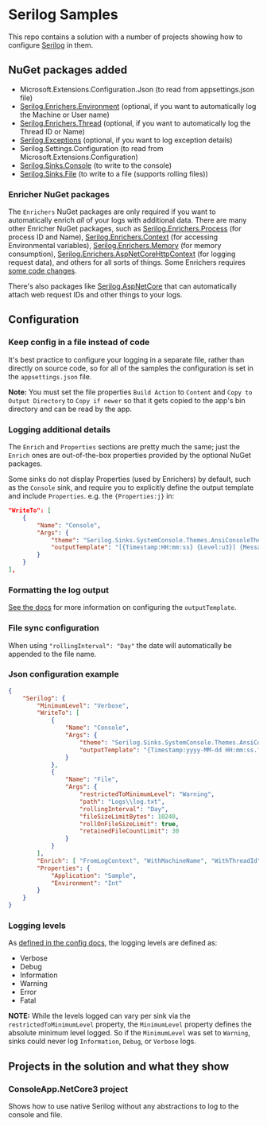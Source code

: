 # Serilog Samples

This repo contains a solution with a number of projects showing how to configure [Serilog](https://serilog.net) in them.

## NuGet packages added

- Microsoft.Extensions.Configuration.Json (to read from appsettings.json file)
- [Serilog.Enrichers.Environment](https://github.com/serilog/serilog-enrichers-environment) (optional, if you want to automatically log the Machine or User name)
- [Serilog.Enrichers.Thread](https://github.com/serilog/serilog-enrichers-thread) (optional, if you want to automatically log the Thread ID or Name)
- [Serilog.Exceptions](https://github.com/RehanSaeed/Serilog.Exceptions) (optional, if you want to log exception details)
- Serilog.Settings.Configuration (to read from Microsoft.Extensions.Configuration)
- [Serilog.Sinks.Console](https://github.com/serilog/serilog-sinks-console) (to write to the console)
- [Serilog.Sinks.File](https://github.com/serilog/serilog-sinks-file) (to write to a file (supports rolling files))

### Enricher NuGet packages

The `Enrichers` NuGet packages are only required if you want to automatically enrich _all_ of your logs with additional data.
There are many other Enricher NuGet packages, such as [Serilog.Enrichers.Process](https://github.com/serilog/serilog-enrichers-process) (for process ID and Name), [Serilog.Enrichers.Context](https://github.com/saleem-mirza/serilog-enrichers-context) (for accessing Environmental variables), [Serilog.Enrichers.Memory](https://github.com/JoshSchreuder/serilog-enrichers-memory) (for memory consumption), [Serilog.Enrichers.AspNetCoreHttpContext](https://github.com/trenoncourt/serilog-enrichers-aspnetcore-httpcontext) (for logging request data), and others for all sorts of things.
Some Enrichers requires [some code changes](https://github.com/serilog/serilog/wiki/Enrichment).

There's also packages like [Serilog.AspNetCore](https://github.com/serilog/serilog-aspnetcore) that can automatically attach web request IDs and other things to your logs.

## Configuration

### Keep config in a file instead of code

It's best practice to configure your logging in a separate file, rather than directly on source code, so for all of the samples the configuration is set in the `appsettings.json` file.

__Note:__ You must set the file properties `Build Action` to `Content` and `Copy to Output Directory` to `Copy if newer` so that it gets copied to the app's bin directory and can be read by the app.

### Logging additional details

The `Enrich` and `Properties` sections are pretty much the same; just the `Enrich` ones are out-of-the-box properties provided by the optional NuGet packages.

Some sinks do not display Properties (used by Enrichers) by default, such as the `Console` sink, and require you to explicitly define the output template and include `Properties`.
e.g. the `{Properties:j}` in:

```json
"WriteTo": [
    {
        "Name": "Console",
        "Args": {
            "theme": "Serilog.Sinks.SystemConsole.Themes.AnsiConsoleTheme::Code, Serilog.Sinks.Console",
            "outputTemplate": "[{Timestamp:HH:mm:ss} {Level:u3}] {Message:lj} <s:{SourceContext}>{NewLine}{Exception} {Properties:j}{NewLine}"
        }
    }
],
```

### Formatting the log output

[See the docs](https://github.com/serilog/serilog/wiki/Formatting-Output#formatting-plain-text) for more information on configuring the `outputTemplate`.

### File sync configuration

When using `"rollingInterval": "Day"` the date will automatically be appended to the file name.

### Json configuration example

```json
{
    "Serilog": {
        "MinimumLevel": "Verbose",
        "WriteTo": [
            {
                "Name": "Console",
                "Args": {
                    "theme": "Serilog.Sinks.SystemConsole.Themes.AnsiConsoleTheme::Code, Serilog.Sinks.Console",
                    "outputTemplate": "{Timestamp:yyyy-MM-dd HH:mm:ss.fff zzz} [{Level:u3}] {Message:j}{NewLine}{Properties:j}{NewLine}{Exception}"
                }
            },
            {
                "Name": "File",
                "Args": {
                    "restrictedToMinimumLevel": "Warning",
                    "path": "Logs\\log.txt",
                    "rollingInterval": "Day",
                    "fileSizeLimitBytes": 10240,
                    "rollOnFileSizeLimit": true,
                    "retainedFileCountLimit": 30
                }
            }
        ],
        "Enrich": [ "FromLogContext", "WithMachineName", "WithThreadId", "WithExceptionDetails" ],
        "Properties": {
            "Application": "Sample",
            "Environment": "Int"
        }
    }
}
```

### Logging levels

As [defined in the config docs](https://github.com/serilog/serilog/wiki/Configuration-Basics#minimum-level), the logging levels are defined as:

- Verbose
- Debug
- Information
- Warning
- Error
- Fatal

__NOTE:__ While the levels logged can vary per sink via the `restrictedToMinimumLevel` property, the `MinimumLevel` property defines the absolute minimum level logged. So if the `MinimumLevel` was set to `Warning`, sinks could never log `Information`, `Debug`, or `Verbose` logs.

## Projects in the solution and what they show

### ConsoleApp.NetCore3 project

Shows how to use native Serilog without any abstractions to log to the console and file.
